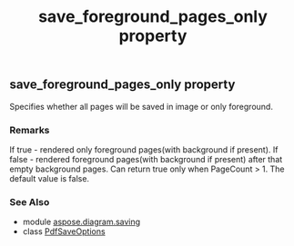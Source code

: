 ﻿---
title: save_foreground_pages_only property
second_title: Aspose.Diagram for Python via .NET API References
description: 
type: docs
weight: 200
url: /python-net/aspose.diagram.saving/pdfsaveoptions/save_foreground_pages_only/
is_root: false
---

## save_foreground_pages_only property


Specifies whether all pages will be saved in image or only foreground.
### Remarks 


If true - rendered only foreground pages(with background if present).
If false - rendered foreground pages(with background if present) after that empty background pages.
Can return true only when PageCount > 1.
The default value is false.

### See Also
* module [aspose.diagram.saving](../../)
* class [PdfSaveOptions](/diagram/python-net/aspose.diagram.saving/pdfsaveoptions)
